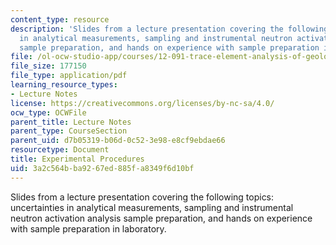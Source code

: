 ```yaml
---
content_type: resource
description: 'Slides from a lecture presentation covering the following topics: uncertainties
  in analytical measurements, sampling and instrumental neutron activation analysis
  sample preparation, and hands on experience with sample preparation in laboratory.'
file: /ol-ocw-studio-app/courses/12-091-trace-element-analysis-of-geological-biological-environmental-materials-by-neutron-activation-analysis-an-exposure-january-iap-2005/3a2c564bba9267ed885fa8349f6d10bf_session3a.pdf
file_size: 177150
file_type: application/pdf
learning_resource_types:
- Lecture Notes
license: https://creativecommons.org/licenses/by-nc-sa/4.0/
ocw_type: OCWFile
parent_title: Lecture Notes
parent_type: CourseSection
parent_uid: d7b05319-b06d-0c52-3e98-e8cf9ebdae66
resourcetype: Document
title: Experimental Procedures
uid: 3a2c564b-ba92-67ed-885f-a8349f6d10bf
---
```

Slides from a lecture presentation covering the following topics: uncertainties in analytical measurements, sampling and instrumental neutron activation analysis sample preparation, and hands on experience with sample preparation in laboratory.